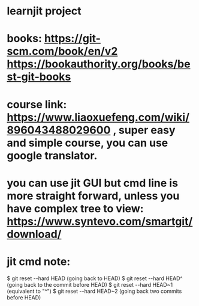 # learnjit project
# books: https://git-scm.com/book/en/v2 https://bookauthority.org/books/best-git-books
# course link: https://www.liaoxuefeng.com/wiki/896043488029600 , super easy and simple course, you can use google translator.
# you can use jit GUI but cmd line is more straight forward, unless you have complex tree to view: https://www.syntevo.com/smartgit/download/
# jit cmd note:

$ git reset --hard HEAD       (going back to HEAD)
$ git reset --hard HEAD^      (going back to the commit before HEAD)
$ git reset --hard HEAD~1     (equivalent to "^")
$ git reset --hard HEAD~2     (going back two commits before HEAD)

